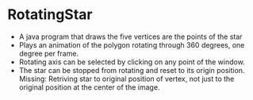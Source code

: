 # RotatingStar
- A java program that draws the five vertices are the points of the star 
- Plays an animation of the polygon rotating through 360 degrees, one degree per frame.
- Rotating axis can be selected by clicking on any point of the window.
- The star can be stopped from rotating and reset to its origin position.
Missing: Retriving star to original position of vertex, not just to the original position at the center of the image.
